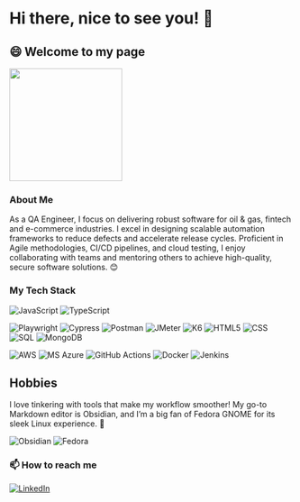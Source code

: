 # Hi there, nice to see you! 👋

## 😄 Welcome to my page

<img src="https://media.giphy.com/media/v1.Y2lkPTc5MGI3NjExMWdtMWJ2N2l2aHdnNWY3cWZmaDN6YWhtdDFxYm9lYTY3NXZzamhyeCZlcD12MV9pbnRlcm5hbF9naWZfYnlfaWQmY3Q9Zw/fzyOvQ7jJplVHhz895/giphy.gif" width="200"/>


### About Me
As a QA Engineer, I focus on delivering robust software for oil & gas, fintech and e-commerce industries. I excel in designing scalable automation frameworks to reduce defects and accelerate release cycles. Proficient in Agile methodologies, CI/CD pipelines, and cloud testing, I enjoy collaborating with teams and mentoring others to achieve high-quality, secure software solutions. 😊

### My Tech Stack

![JavaScript](https://img.shields.io/badge/JavaScript-%23F7DF1E?style=for-the-badge&logo=javascript&logoColor=black) 
![TypeScript](https://img.shields.io/badge/TypeScript-%233178C6?style=for-the-badge&logo=typescript&logoColor=white)

![Playwright](https://img.shields.io/badge/Playwright-%232EAD33?style=for-the-badge&logo=playwright&logoColor=white) 
![Cypress](https://img.shields.io/badge/Cypress-%2317202C?style=for-the-badge&logo=cypress&logoColor=white) 
![Postman](https://img.shields.io/badge/Postman-%23FF6C37?style=for-the-badge&logo=postman&logoColor=white) 
![JMeter](https://img.shields.io/badge/JMeter-%23D8341F?style=for-the-badge&logo=apachejmeter&logoColor=white) 
![K6](https://img.shields.io/badge/K6-%23007A88?style=for-the-badge&logo=k6&logoColor=white)
![HTML5](https://img.shields.io/badge/HTML5-%23E34F26?style=for-the-badge&logo=html5&logoColor=white)
![CSS](https://img.shields.io/badge/CSS-%231572B6?style=for-the-badge&logo=css3&logoColor=white)
![SQL](https://img.shields.io/badge/SQL-%230072B2?style=for-the-badge&logo=postgresql&logoColor=white)
![MongoDB](https://img.shields.io/badge/MongoDB-%2347A248?style=for-the-badge&logo=mongodb&logoColor=white)

![AWS](https://img.shields.io/badge/AWS-%23FF9900?style=for-the-badge&logo=amazonaws&logoColor=black) 
![MS Azure](https://img.shields.io/badge/MS%20Azure-%230078D4?style=for-the-badge&logo=microsoftazure&logoColor=white) 
![GitHub Actions](https://img.shields.io/badge/GitHub%20Actions-%232088FF?style=for-the-badge&logo=githubactions&logoColor=white) 
![Docker](https://img.shields.io/badge/Docker-%232496ED?style=for-the-badge&logo=docker&logoColor=white) 
![Jenkins](https://img.shields.io/badge/Jenkins-%23D24939?style=for-the-badge&logo=jenkins&logoColor=black)

## Hobbies

I love tinkering with tools that make my workflow smoother! My go-to Markdown editor is Obsidian, and I’m a big fan of Fedora GNOME for its sleek Linux experience. 🐧

![Obsidian](https://img.shields.io/badge/Obsidian-%23483699?style=for-the-badge&logo=obsidian&logoColor=white) 
![Fedora](https://img.shields.io/badge/Fedora-GNOME-%23294172?style=for-the-badge&logo=fedora&logoColor=white)
### 📫 How to reach me
[<img src="https://img.shields.io/badge/LinkedIn-%230A66C2?style=for-the-badge&logo=linkedin&logoColor=white" alt="LinkedIn"/>](https://www.linkedin.com/in/your-profile)
